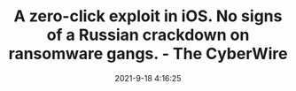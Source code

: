 ---
"title": "A zero-click exploit in iOS. No signs of a Russian crackdown on ransomware gangs. - The CyberWire"
"date": "2021-9-18 4:16:25"
"feed_name": "GOOGLENEWSMINING"
"feed_website": "https://news.google.com/search?q=mining%2Bincident&hl=en-US&gl=US&ceid=US:en"
"feed_rss": "https://news.google.com/rss/search?q=mining%2Bincident&hl=en-US&gl=US&ceid=US:en"
"link": "https://thecyberwire.com/newsletters/week-that-was/5/37"
"file": "_posts/2021-1-1-21eefb9833ee155000de290d15232f419caa6ec3.md"
"accident": "0"
"drilling": "0"
"dead": "0"
"injured": "0"
---